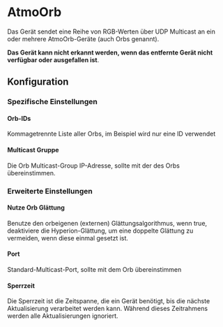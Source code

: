 # AtmoOrb

Das Gerät sendet eine Reihe von RGB-Werten über UDP Multicast an ein oder mehrere AtmoOrb-Geräte (auch Orbs genannt).

**Das Gerät kann nicht erkannt werden, wenn das entfernte Gerät nicht verfügbar oder ausgefallen ist**.

## Konfiguration

### Spezifische Einstellungen

#### Orb-IDs
Kommagetrennte Liste aller Orbs, im Beispiel wird nur eine ID verwendet

#### Multicast Gruppe
Die Orb Multicast-Group IP-Adresse, sollte mit der des Orbs übereinstimmen.

### Erweiterte Einstellungen

#### Nutze Orb Glättung
Benutze den orbeigenen (externen) Glättungsalgorithmus, wenn true, deaktiviere die Hyperion-Glättung, um eine doppelte Glättung zu vermeiden, wenn diese einmal gesetzt ist.

#### Port
Standard-Multicast-Port, sollte mit dem Orb übereinstimmen

#### Sperrzeit
Die Sperrzeit ist die Zeitspanne, die ein Gerät benötigt, bis die nächste Aktualisierung verarbeitet werden kann. Während dieses Zeitrahmens werden alle Aktualisierungen ignoriert.

